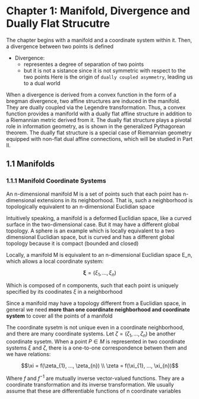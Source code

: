 # Chapter 1: Manifold, Divergence and Dually Flat Strucutre

The chapter begins with a manifold and a coordinate system within it. Then, a divergence between two points is defined

- Divergence:
  - representes a degree of separation of two points
  - but it is not a sistance since it is not symmetric with respect to the two points
  Here is the origin of `dually coupled asymmetry`, leading us to a dual world

When a divergence is derived from a convex function in the form of a bregman divergence, two affine structures are induced in the manifold. They are dually coupled via the Legendre transformation. Thus, a convex function provides a maniforld with a dually flat affine structure in addition to a Riemannian metric derived from it. The dually flat structure plays a pivotal role in information geometry, as is shown in the generalized Pythagorean theorem. The dually flat structure is a special case of Riemannian geometry equipped with non-flat dual affine connections, which will be studied in Part II.

## 1.1 Manifolds

### 1.1.1 Manifold Coordinate Systems

An n-dimensional manifold M is a set of points such that each point has n-dimensional extensions in its neighborhood. That is, such a neighborhood is topologically equivalent to an n-dimensional Euclidian space

Intuitively speaking, a manifold is a deformed Euclidian space, like a curved surface in the two-dimensional case. But it may have a different global topology. A sphere is an example which is locally equivalent to a two dimensional Euclidian space, but is curved and has a different global topology because it is compact (bounded and closed)

Locally, a manifold M is equivalent to an n-dimensional Euclidian space E_n, which allows a local coordinate system:

```math
\boldsymbol{\xi} = (\xi_{1}, ..., \xi_{n})
```

Which is composed of n components, such that each point is uniquely specified by its coodinates $`\xi`$ in a neighborhood

Since a manifold may have a topology different from a Euclidian space, in general we need **more than one coordinate neighborhood and coordinate system** to cover all the points of a manifold

The coordinate sysetm is not unique even in a coordinate neighborhood, and there are many coordinate systems. Let $`\zeta = (\zeta_{1}, ..., \zeta_{n})`$ be another coordinate sysetm. When a point $`P \in M`$ is represented in two coordinate systems $`\xi`$ and $`\zeta`$, there is a one-to-one correspondence betwen them and we have relations:

```math
\xi = f(\zeta_{1}, ..., \zeta_{n})
\\
\zeta = f(\xi_{1}, ..., \xi_{n})
```

Where $`f`$ and $`f^{-1}`$ are mutually inverse vector-valued functions. They are a coordinate transformation and its inverse transformation. We usually assume that these are differentiable functions of n coordinate variables
